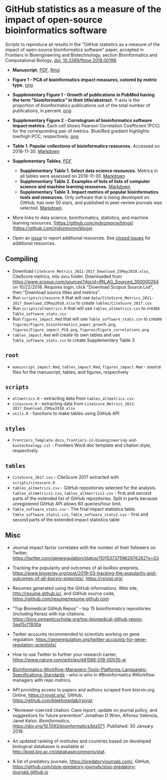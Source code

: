 # GitHub statistics as a measure of the impact of open-source bioinformatics software

Scripts to reproduce all results in the "GitHub statistics as a measure of the impact of open-source bioinformatics software" paper, accepted in Frontiers in Bioengineering and Biotechnology, section Bioinformatics and Computational Biology, [doi: 10.3389/fbioe.2018.00198](https://www.frontiersin.org/articles/10.3389/fbioe.2018.00198/abstract).

- **Manuscript**, [PDF](manuscript.pdf), [Rmd](manuscript_impact.Rmd)
- **Figure 1 - PCA of bioinformatics impact measures, colored by metric type.** [png](figures/Figure_impact_PCA.png)
- **Supplementary Figure 1 - Growth of publications in PubMed having the term "bioinformatics" in their title/abstract.** Y-axis is the proportion of bioinformatics publications out of the total number of publications, in percent. [png](figures/Figure_bioinformatics_paper_growth.png)
- **Supplementary Figure 2 - Correlogram of bioinformatics software impact metrics.** Each cell shows Pearson Correlation Coefficient (PCC) for the corresponding pair of metrics. Blue/Red gradient highlights low/high PCC, respectively. [png](figures/Figure_correlations.png)
- **Table 1. Popular collections of bioinformatics resources.** Accessed on 2018-11-30. [Markdown](tables/table_1.md)
- **Supplementary Tables**, [PDF](supplementary_tables.pdf)
    - **Supplementary Table 1. Select data science resources.** Metrics in all tables were assessed on 2018-11-30. [Markdown](tables/table_s1.md)
    - **Supplementary Table 2. Examples of lists of lists of computer science and machine learning resources.** [Markdown](tables/table_s2.md)
    - **Supplementary Table 3. Impact metrics of popular bioinformatics tools and resources.** Only software that is being developed on GitHub, has over 50 stars, and published in peer-review journals was selected. [Markdown](tables/table_s3.md)

- More links to data science, bioinformatics, statistics, and machine learning resources, [https://github.com/mdozmorov/blogs](https://github.com/mdozmorov/blogs)

- Open an [issue](https://github.com/mdozmorov/bioinformatics-impact/issues) to report additional resources. See [closed issues](https://github.com/mdozmorov/bioinformatics-impact/issues?q=is%3Aissue+is%3Aclosed) for additional resources.

## Compiling

- Download `CiteScore_Metrics_2011-2017_Download_25May2018.xlsx`, CiteScore metrics, into `data` folder. Downloaded from https://www.scopus.com/sources?dgcid=RN_AG_Sourced_300000264 on 10/22/2018. Requires login, click "Download Scopus Source List", then "Download source titles and metrics".
- Run `scripts/citescore.R` that will use `data/CiteScore_Metrics_2011-2017_Download_25May2018.xlsx` to create `tables/CiteScore_2017.csv` 
- Run `scripts/altmetrics.R` that will use `tables_altmetrics.csv` to create `Table_software_stats.csv`
- Run `figures_impact.Rmd` that will use `Table_software_stats.csv` to create `figures/Figure_bioinformatics_paper_growth.png`, `figures/Figure_impact_PCA.png`, `figures/Figure_correlations.png`
- `tables_impact.Rmd` will create its own tables and use `Table_software_stats.csv` to create Supplementary Table 3

## `root`

- `manuscript_impact.Rmd`, `tables_impact.Rmd`, `figures_impact.Rmd` - source files for the manuscript, tables, and figures, respectively

## `scripts`

- `altmetrics.R` - extracting data from `tables_altmetrics.csv`
- `citescore.R` - extracting data from `CiteScore_Metrics_2011-2017_Download_25May2018.xlsx` 
- `utils.R` - functions to make tables using GitHub API

## `styles`

- `Frontiers_Template.docx`, `frontiers-in-bioengineering-and-biotechnology.csl` - Frontiers Word doc template and citation style, respectively.

## `tables`

- `CiteScore_2017.csv` - CiteScore 2017 extracted with `scripts/citescore.R`
- `tables_altmetrics.csv` - GitHub repositories selected for the analysis. `tables_altmetrics1.csv`, `tables_altmetrics2.csv` - first and second parts of the extended list of GitHub repositories. Split in parts because unregistered GitHub API allows 60 queries/hour limit.
- `Table_software_stats.csv` - The final impact statistics table. `Table_software_stats1.csv`, `Table_software_stats2.csv` - first and second parts of the extended impact statistics table

## Misc

- Journal impact factor correlates with the number of their followers on Twitter, https://twitter.com/generegulation/status/1101537375962976262?s=03

- Tracking the popularity and outcomes of all bioRxiv preprints. https://www.bioverlay.org/post/2019-03-tracking-the-popularity-and-outcomes-of-all-biorxiv-preprints/, https://rxivist.org/

- Resumes generated using the GitHub informations. Web site, http://resume.github.io/, and GitHub source code, https://github.com/resume/resume.github.com

- "Top Biomedical GitHub Repos" - top 15 bioinformatics repositories (including Keras) with top citations. https://blog.semanticscholar.org/top-biomedical-github-repos-3ea15cf1930a

- Twitter accounts recommended to scientists working on gene regulation. https://generegulation.org/twitter-accounts-for-gene-regulation-scientists/

- How to use Twitter to further your research career, https://www.nature.com/articles/d41586-019-00535-w

- [Bioinformatics-Workflow-Managers-Tools-Platforms-Languages-Specifications-Standards](https://docs.google.com/spreadsheets/d/1plkAsT_S3CzSeb7ivxyjRnHyrK3JclUCXeUMf_azraY/edit#gid=0) - who is who in #Bioinformatics #Workflow managers with repo metrics.

- API providing access to papers and authors scraped from biorxiv.org. Online, https://rxivist.org/, GitHub, https://github.com/blekhmanlab/rxivist

- "Reviewer-coerced citation: Case report, update on journal policy, and suggestions for future prevention" Jonathan D Wren,  Alfonso Valencia,  Janet Kelso. _Bioinformatics_, https://doi.org/10.1093/bioinformatics/btz071. Published: 30 January 2019.

- An updated ranking of institutes and countries based on developed biological databases is available at http://bigd.big.ac.cn/databasecommons/stat.

- A list of predatory journals, https://predatoryjournals.com/, GitHub, https://github.com/stop-predatory-journals/stop-predatory-journals.github.io